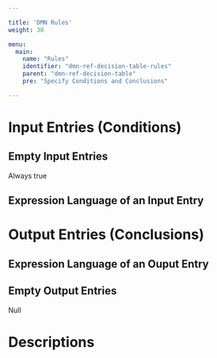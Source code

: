 ```yaml
---

title: 'DMN Rules'
weight: 30

menu:
  main:
    name: "Rules"
    identifier: "dmn-ref-decision-table-rules"
    parent: "dmn-ref-decision-table"
    pre: "Specify Conditions and Conclusions"

---
```


# Input Entries (Conditions)

## Empty Input Entries

Always true

## Expression Language of an Input Entry

# Output Entries (Conclusions)

## Expression Language of an Ouput Entry

## Empty Output Entries

Null

# Descriptions
